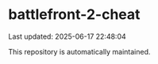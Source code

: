 # battlefront-2-cheat

Last updated: 2025-06-17 22:48:04

This repository is automatically maintained.
